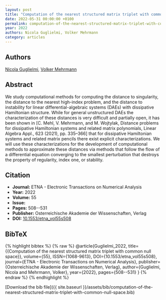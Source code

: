```yaml
---
layout: post
title: "Computation of the nearest structured matrix triplet with common null space"
date: 2022-05-31 00:00:00 +0100
permalink: computation-of-the-nearest-structured-matrix-triplet-with-common-null-space
year: 2022
authors: Nicola Guglielmi, Volker Mehrmann
category: articles
---
```

 
## Authors
[Nicola Guglielmi](authors/nicola-guglielmi), [Volker Mehrmann](authors/volker-mehrmann)
 
## Abstract
We study computational methods for computing the distance to singularity, the distance to the nearest high-index problem, and the distance to instability for linear differential-algebraic systems (DAEs) with dissipative Hamiltonian structure. While for general unstructured DAEs the characterization of these distances is very difficult and partially open, it has been shown in [C. Mehl, V. Mehrmann, and M. Wojtylak, Distance problems for dissipative Hamiltonian systems and related matrix polynomials, Linear Algebra Appl., 623 (2021), pp. 335–366] that for dissipative Hamiltonian systems and related matrix pencils there exist explicit characterizations. We will use these characterizations for the development of computational methods to approximate these distances via methods that follow the flow of a differential equation converging to the smallest perturbation that destroys the property of regularity, index one, or stability.
 
## Citation
- **Journal:** ETNA - Electronic Transactions on Numerical Analysis
- **Year:** 2022
- **Volume:** 55
- **Issue:** 
- **Pages:** 508--531
- **Publisher:** Osterreichische Akademie der Wissenschaften, Verlag
- **DOI:** [10.1553/etna_vol55s508](https://doi.org/10.1553/etna_vol55s508)
 
## BibTeX
{% highlight bibtex %}
{% raw %}
@article{Guglielmi_2022,
  title={{Computation of the nearest structured matrix triplet with common null space}},
  volume={55},
  ISSN={1068-9613},
  DOI={10.1553/etna_vol55s508},
  journal={ETNA - Electronic Transactions on Numerical Analysis},
  publisher={Osterreichische Akademie der Wissenschaften, Verlag},
  author={Guglielmi, Nicola and Mehrmann, Volker},
  year={2022},
  pages={508--531}
}
{% endraw %}
{% endhighlight %}
 
[Download the bib file]({{ site.baseurl }}/assets/bib/computation-of-the-nearest-structured-matrix-triplet-with-common-null-space.bib)
 
